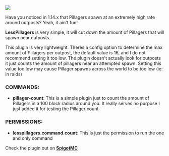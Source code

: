 ![](https://vignette.wikia.nocookie.net/minecraft/images/6/6e/Pillager_Outpost_1.jpg/revision/latest?cb=20181129201432)

Have you noticed in 1.14.x that Pillagers spawn at an extremely high rate around outposts? Yeah, it ain't fun!

**LessPillagers** is very simple, it will cut down the amount of Pillagers that will spawn near outposts.

This plugin is very lightweight. Theres a config option to determine the max amount of Pillagers per outpost, the default value is 16, and I do not recommend setting it too low. The plugin doesn't actually look for outposts it just counts the amount of pillagers near an attempted spawn. Setting this value too low may cause Pillager spawns across the world to be too low (ie: in raids)

### COMMANDS:
- **pillager-count**: This is a simple plugin just to count the amount of Pillagers in a 100 block radius around you. It really serves no purpose I just added it for testing the Pillager count

### PERMISSIONS:
- **lesspillagers.command.count**: This is just the permission to run the one and only command

Check the plugin out on [**SpigotMC**](https://www.spigotmc.org/resources/lesspillagers.70184/)

